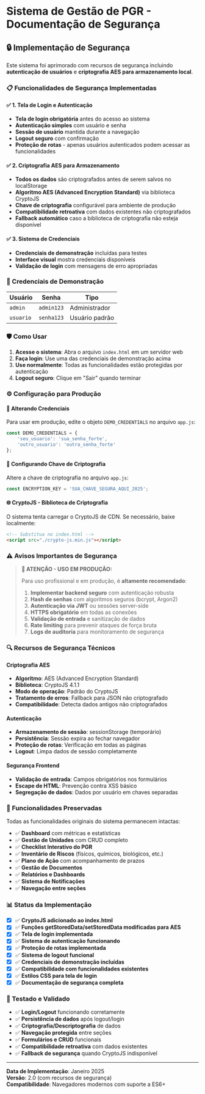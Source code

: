 # Sistema de Gestão de PGR - Documentação de Segurança

## 🔒 Implementação de Segurança

Este sistema foi aprimorado com recursos de segurança incluindo **autenticação de usuários** e **criptografia AES para armazenamento local**.

### 📋 Funcionalidades de Segurança Implementadas

#### ✅ 1. Tela de Login e Autenticação
- **Tela de login obrigatória** antes do acesso ao sistema
- **Autenticação simples** com usuário e senha
- **Sessão de usuário** mantida durante a navegação
- **Logout seguro** com confirmação
- **Proteção de rotas** - apenas usuários autenticados podem acessar as funcionalidades

#### ✅ 2. Criptografia AES para Armazenamento
- **Todos os dados** são criptografados antes de serem salvos no localStorage
- **Algoritmo AES (Advanced Encryption Standard)** via biblioteca CryptoJS
- **Chave de criptografia** configurável para ambiente de produção
- **Compatibilidade retroativa** com dados existentes não criptografados
- **Fallback automático** caso a biblioteca de criptografia não esteja disponível

#### ✅ 3. Sistema de Credenciais
- **Credenciais de demonstração** incluídas para testes
- **Interface visual** mostra credenciais disponíveis
- **Validação de login** com mensagens de erro apropriadas

### 🔑 Credenciais de Demonstração

| Usuário | Senha | Tipo |
|---------|--------|------|
| `admin` | `admin123` | Administrador |
| `usuario` | `senha123` | Usuário padrão |

### 🛡️ Como Usar

1. **Acesse o sistema**: Abra o arquivo `index.html` em um servidor web
2. **Faça login**: Use uma das credenciais de demonstração acima
3. **Use normalmente**: Todas as funcionalidades estão protegidas por autenticação
4. **Logout seguro**: Clique em "Sair" quando terminar

### ⚙️ Configuração para Produção

#### 🔧 Alterando Credenciais
Para usar em produção, edite o objeto `DEMO_CREDENTIALS` no arquivo `app.js`:

```javascript
const DEMO_CREDENTIALS = {
    'seu_usuario': 'sua_senha_forte',
    'outro_usuario': 'outra_senha_forte'
};
```

#### 🔐 Configurando Chave de Criptografia
Altere a chave de criptografia no arquivo `app.js`:

```javascript
const ENCRYPTION_KEY = 'SUA_CHAVE_SEGURA_AQUI_2025';
```

#### 🌐 CryptoJS - Biblioteca de Criptografia
O sistema tenta carregar o CryptoJS de CDN. Se necessário, baixe localmente:

```html
<!-- Substitua no index.html -->
<script src="./crypto-js.min.js"></script>
```

### ⚠️ Avisos Importantes de Segurança

> **🚨 ATENÇÃO - USO EM PRODUÇÃO:**
> 
> Para uso profissional e em produção, é **altamente recomendado**:
> 
> 1. **Implementar backend seguro** com autenticação robusta
> 2. **Hash de senhas** com algoritmos seguros (bcrypt, Argon2)
> 3. **Autenticação via JWT** ou sessões server-side
> 4. **HTTPS obrigatório** em todas as conexões
> 5. **Validação de entrada** e sanitização de dados
> 6. **Rate limiting** para prevenir ataques de força bruta
> 7. **Logs de auditoria** para monitoramento de segurança

### 🔍 Recursos de Segurança Técnicos

#### Criptografia AES
- **Algoritmo**: AES (Advanced Encryption Standard)
- **Biblioteca**: CryptoJS 4.1.1
- **Modo de operação**: Padrão do CryptoJS
- **Tratamento de erros**: Fallback para JSON não criptografado
- **Compatibilidade**: Detecta dados antigos não criptografados

#### Autenticação
- **Armazenamento de sessão**: sessionStorage (temporário)
- **Persistência**: Sessão expira ao fechar navegador
- **Proteção de rotas**: Verificação em todas as páginas
- **Logout**: Limpa dados de sessão completamente

#### Segurança Frontend
- **Validação de entrada**: Campos obrigatórios nos formulários
- **Escape de HTML**: Prevenção contra XSS básico
- **Segregação de dados**: Dados por usuário em chaves separadas

### 🚀 Funcionalidades Preservadas

Todas as funcionalidades originais do sistema permanecem intactas:

- ✅ **Dashboard** com métricas e estatísticas
- ✅ **Gestão de Unidades** com CRUD completo
- ✅ **Checklist Interativo do PGR** 
- ✅ **Inventário de Riscos** (físicos, químicos, biológicos, etc.)
- ✅ **Plano de Ação** com acompanhamento de prazos
- ✅ **Gestão de Documentos** 
- ✅ **Relatórios e Dashboards**
- ✅ **Sistema de Notificações**
- ✅ **Navegação entre seções**

### 📊 Status da Implementação

- [x] ✅ **CryptoJS adicionado ao index.html**
- [x] ✅ **Funções getStoredData/setStoredData modificadas para AES**
- [x] ✅ **Tela de login implementada**
- [x] ✅ **Sistema de autenticação funcionando**
- [x] ✅ **Proteção de rotas implementada**
- [x] ✅ **Sistema de logout funcional**
- [x] ✅ **Credenciais de demonstração incluídas**
- [x] ✅ **Compatibilidade com funcionalidades existentes**
- [x] ✅ **Estilos CSS para tela de login**
- [x] ✅ **Documentação de segurança completa**

### 🧪 Testado e Validado

- ✅ **Login/Logout** funcionando corretamente
- ✅ **Persistência de dados** após logout/login
- ✅ **Criptografia/Descriptografia** de dados
- ✅ **Navegação protegida** entre seções
- ✅ **Formulários e CRUD** funcionais
- ✅ **Compatibilidade retroativa** com dados existentes
- ✅ **Fallback de segurança** quando CryptoJS indisponível

---

**Data de Implementação**: Janeiro 2025  
**Versão**: 2.0 (com recursos de segurança)  
**Compatibilidade**: Navegadores modernos com suporte a ES6+